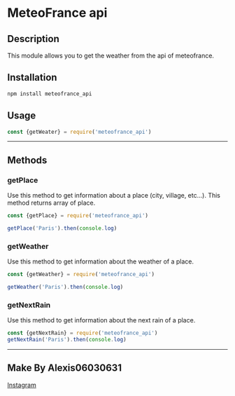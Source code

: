 # MeteoFrance api

## Description

This module allows you to get the weather from the api of meteofrance.

## Installation

```bash
npm install meteofrance_api
```


## Usage

```javascript
const {getWeater} = require('meteofrance_api')
```

--- 

## Methods

### getPlace

Use this method to get information about a place (city, village, etc...).
This method returns array of place.

```javascript
const {getPlace} = require('meteofrance_api')

getPlace('Paris').then(console.log)
```

### getWeather

Use this method to get information about the weather of a place.

```javascript
const {getWeather} = require('meteofrance_api')

getWeather('Paris').then(console.log)
```

### getNextRain

Use this method to get information about the next rain of a place.

```javascript
const {getNextRain} = require('meteofrance_api')
getNextRain('Paris').then(console.log)
```


--- 

## Make By Alexis06030631
[Instagram](https://www.instagram.com/leko_system/)
